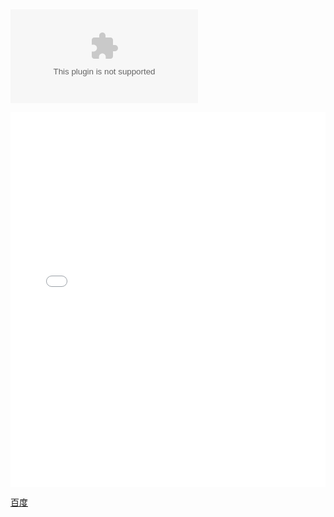## 
![示例流程图](https://i.imgur.com/www.baidu.com)

<iframe src="www.baidu.com" width="100%" height="600" frameborder="0" allowfullscreen></iframe>


[百度](www.baidu.com)



